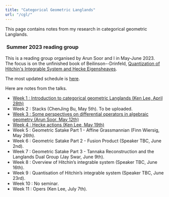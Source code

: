 ```yaml
---
title: "Categorical Geometric Langlands"
url: "/cgl/"
---
```


This page contains notes from my research in categorical geometric Langlands.

###  Summer 2023 reading group

This is a reading group organised by Arun Soor and I
in May-June 2023.
The focus is on the unfinished book of
Beilinson--Drinfeld, 
[Quantization of Hitchin's Integrable System and Hecke Eigensheaves](https://math.uchicago.edu/~drinfeld/langlands/QuantizationHitchin.pdf).

The most updated schedule is [here](/pdfs/Geometric_langlands_study_group_schedule.pdf).

Here are notes from the talks.
- [Week 1 : Introduction to categorical geometric Langlands (Ken Lee, April 28th)](https://github.com/kl-i/2023-cgl-week-1/blob/main/main.pdf)
- Week 2 : Stacks (ChenJing Bu, May 5th). To be uploaded.
- [Week 3 : Some perspectives on differential operators in algebraic geometry (Arun Soor, May 12th)](/pdfs/2023-cgl-week-3-notes.pdf)
- [Week 4 : Hecke actions (Ken Lee, May 19th)](https://github.com/kl-i/2023-cgl-week-4/blob/main/main.pdf)
- Week 5 : Geometric Satake Part 1 - Affine Grassmannian (Finn Wiersig, May 26th).
- Week 6 : Geometric Satake Part 2 - Fusion Product (Speaker TBC, June 2nd).
- Week 7 : Geometric Satake Part 3 - Tannaka Reconstruction and the Langlands Dual Group
  (Jay Swar, June 9th).
- Week 8 : Overview of Hitchin’s integrable system (Speaker TBC, June 16th).
- Week 9 : Quantisation of Hitchin’s integrable system (Speaker TBC, June 23rd).
- Week 10 : No seminar.
- Week 11 : Opers (Ken Lee, July 7th).

